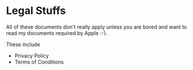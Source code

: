 # Legal Stuffs
All of these documents don't really apply unless you are bored and want to read my documents required by Apple :-).

These include
- Privacy Policy
- Terms of Conditions
